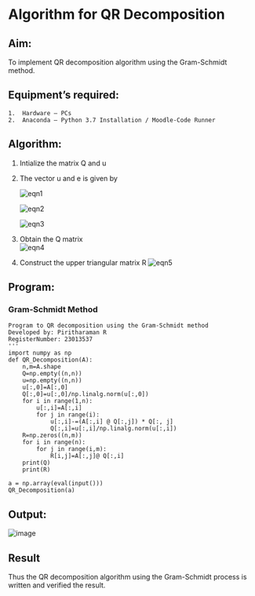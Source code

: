# Algorithm for QR Decomposition
## Aim:
To implement QR decomposition algorithm using the Gram-Schmidt method.
## Equipment’s required:
```
1.	Hardware – PCs
2.	Anaconda – Python 3.7 Installation / Moodle-Code Runner
```
## Algorithm:
1.	Intialize the matrix Q and u
2.	The vector u and e is given by

    ![eqn1](./ex4.jpg)

    ![eqn2](./ex6.jpg)

    ![eqn3](./ex3.jpg)

3.	Obtain the Q matrix   
    ![eqn4](./ex1.jpg)
4.	Construct the upper triangular matrix R
    ![eqn5](./ex2.jpg)



## Program:
### Gram-Schmidt Method
```
Program to QR decomposition using the Gram-Schmidt method
Developed by: Piritharaman R
RegisterNumber: 23013537
'''
import numpy as np
def QR_Decomposition(A):
    n,m=A.shape
    Q=np.empty((n,n))
    u=np.empty((n,n))
    u[:,0]=A[:,0]
    Q[:,0]=u[:,0]/np.linalg.norm(u[:,0])
    for i in range(1,n):
        u[:,i]=A[:,i]
        for j in range(i):
            u[:,i]-=(A[:,i] @ Q[:,j]) * Q[:, j]
            Q[:,i]=u[:,i]/np.linalg.norm(u[:,i])
    R=np.zeros((n,m))
    for i in range(n):
        for j in range(i,m):
            R[i,j]=A[:,j]@ Q[:,i]
    print(Q)
    print(R)
        
a = np.array(eval(input()))
QR_Decomposition(a)

```

## Output:
![image](https://github.com/ramanpiritha/QRdecomposition/assets/147084116/399dcb11-5327-43e6-aaca-18b87ae01d96)



## Result
Thus the QR decomposition algorithm using the Gram-Schmidt process is written and verified the result.
